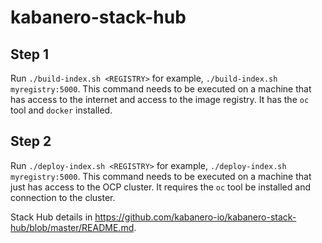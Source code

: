# kabanero-stack-hub

## Step 1

Run `./build-index.sh <REGISTRY>` for example, `./build-index.sh myregistry:5000`. This command needs to be executed on a machine that has access to the internet and access to the image registry. It has the `oc` tool and `docker` installed.

## Step 2

Run `./deploy-index.sh <REGISTRY>` for example, `./deploy-index.sh myregistry:5000`. This command needs to be executed on a machine that just has access to the OCP cluster. It requires the `oc` tool be installed and connection to the cluster.


Stack Hub details in https://github.com/kabanero-io/kabanero-stack-hub/blob/master/README.md.
